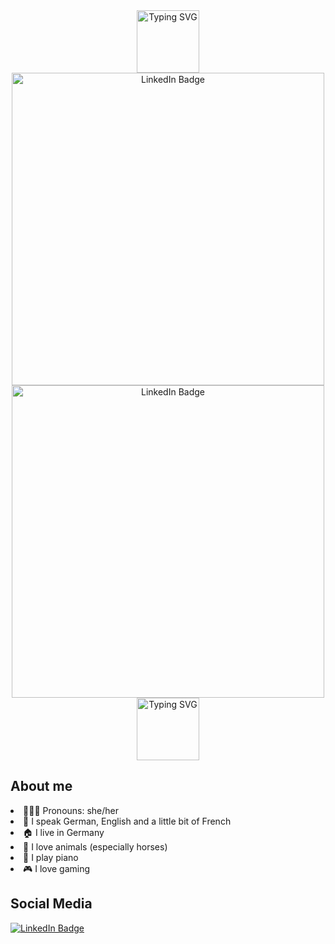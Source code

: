 <div align="center">
<a href="https://git.io/typing-svg"><img height= 100 src="https://readme-typing-svg.demolab.com?font=Roboto+Mono&size=25&pause=1000&color=C7A4FF&center=true&width=900&height=50&lines=Welcome+to+my+account!" alt="Typing SVG" /></a>
</div>

<div float="left"; align="center"; >
<img width="500px" src="https://images.pexels.com/photos/2681319/pexels-photo-2681319.jpeg" alt="LinkedIn Badge" />

<img width="500px" src="https://images.pexels.com/photos/7862515/pexels-photo-7862515.jpeg?auto=compress&cs=tinysrgb&w=1260&h=750&dpr=1" alt="LinkedIn Badge" />
</div>

<div align="center">
 <a href="https://git.io/typing-svg"><img height= 100 src="https://readme-typing-svg.demolab.com?font=Roboto+Mono&size=31&pause=1000&color=A1EFFB&center=true&width=900&height=50&lines=Hi!+My+name+is+Marlen++;and+I'm+here+to+learn+programming." alt="Typing SVG" /></a>
 </div>

 ## About me
 
 <li> 👱🏻‍♀️ Pronouns: she/her </li>
 <li> 💬 I speak German, English and a little bit of French </li>
 <li> 🏠 I live in Germany </li>
 <li> 🐴 I love animals (especially horses) </li>
 <li> 🎹 I play piano </li>
 <li> 🎮 I love gaming </li>


## Social Media

<div>
 <a href="https://www.instagram.com/mrln_smr/">
  <img src="https://github.com/mrlnsmr/mrlnsmr/assets/93281779/656802b1-63f7-4410-85be-edae9a4bdccb" alt="LinkedIn Badge" />
 </a>
</div>

